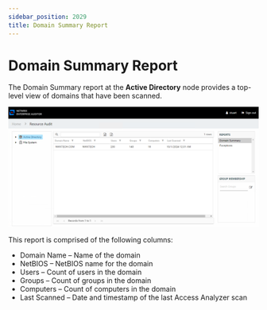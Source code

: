 ```yaml
---
sidebar_position: 2029
title: Domain Summary Report
---
```


# Domain Summary Report

The Domain Summary report at the **Active Directory** node provides a top-level view of domains that have been scanned.

![Domain Summary report](../../../../../../../static/images/AccessInformationCenter_12.0/Content/Resources/Images/Access/InformationCenter/ResourceAudit/ActiveDirectory/DomainSummary.png "Domain Summary report")

This report is comprised of the following columns:

* Domain Name – Name of the domain
* NetBIOS – NetBIOS name for the domain
* Users – Count of users in the domain
* Groups – Count of groups in the domain
* Computers – Count of computers in the domain
* Last Scanned – Date and timestamp of the last Access Analyzer scan